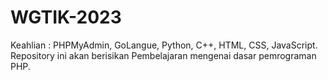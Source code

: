 # WGTIK-2023
Keahlian : PHPMyAdmin, GoLangue, Python, C++, HTML, CSS, JavaScript.           
Repository ini akan berisikan Pembelajaran mengenai dasar pemrograman PHP.
